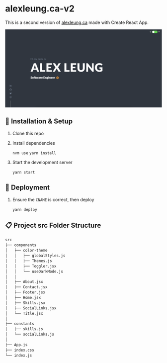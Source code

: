 # alexleung.ca-v2

This is a second version of <a href='https://alexleung.ca'>alexleung.ca</a> made with Create React App.

![Homepage screenshot](./public/assets/screenshot.png)

## :construction: Installation & Setup

1. Clone this repo

1. Install dependencies

    `nvm use`
    `yarn install`

1. Start the development server

    `yarn start`

## :ship: Deployment

1. Ensure the `CNAME` is correct, then deploy

    `yarn deploy`

## :clipboard: Project src Folder Structure
```bash
src
├── components
│   ├── color-theme
│   │   ├── globalStyles.js
│   │   ├── Themes.js  
│   │   ├── Toggler.jsx
│   │   └── useDarkMode.js
│   │
│   ├── About.jsx
│   ├── Contact.jsx  
│   ├── Footer.jsx
│   ├── Home.jsx
│   ├── Skills.jsx 
│   ├── SocialLinks.jsx
│   └── Title.jsx
│
├── constants   
│   ├── skills.js
│   └── socialLinks.js
│
├── App.js
├── index.css
└── index.js
```